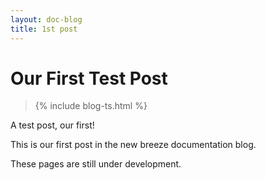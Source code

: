 ```yaml
---
layout: doc-blog
title: 1st post
---
```

# Our First Test Post
> {% include blog-ts.html %}

A test post, our first!

<!-- more -->

This is our first post in the new breeze documentation blog.
 
These pages are still under development. 
